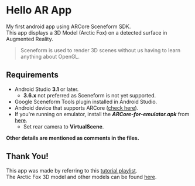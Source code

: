 # Hello AR App
My first android app using ARCore Sceneform SDK.\
This app displays a 3D Model (Arctic Fox) on a detected surface in Augmented Reality.

> Sceneform is used to render 3D scenes without us having to learn anything about OpenGL.

## Requirements

 - Android Studio **3.1** or later.
	- **3.6.x** not preferred as Sceneform is not yet supported.
 - Google Sceneform Tools plugin installed in Android Studio.
 - Android device that supports ARCore ([check here](https://developers.google.com/ar/discover/supported-devices)).
 - If you're running on emulator, install the ***ARCore-for-emulator.apk*** from [here](https://github.com/google-ar/arcore-android-sdk/releases).
	 - Set rear camera to **VirtualScene**.


**Other details are mentioned as comments in the files.**


## Thank You!
This app was made by referring to this [tutorial playlist](https://www.youtube.com/playlist?list=PLsOU6EOcj51cEDYpCLK_bzo4qtjOwDWfW).\
The Arctic Fox 3D model and other models can be found [here](https://poly.google.com/).
